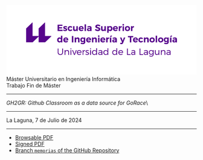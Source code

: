 ![image](images/escuela-ingenieria-tecnologia-original.png)\
Máster Universitario en Ingeniería Informática\
Trabajo Fin de Máster

------------------------------------------------------------------------


*GH2GR: Github Classroom as a data source for GoRace*\

------------------------------------------------------------------------

La Laguna, 7 de Julio de 2024

------------------------------------------------------------------------

- [Browsable PDF ](https://github.com/gh-cli-for-education/TFM-GH2GR-Claudio-Nestor-Yanes-Mesa/blob/memorias/TFM_GH2GR_Claudio_Nestor_Yanes_Mesa-navegable.pdf)
- [Signed PDF](https://github.com/gh-cli-for-education/TFM-GH2GR-Claudio-Nestor-Yanes-Mesa/blob/memorias/TFM_GH2GR_Claudio_Nestor_Yanes_Mesa%20_firmado.pdf)
- [Branch `memorias` of the GitHub Repository](https://github.com/gh-cli-for-education/TFM-GH2GR-Claudio-Nestor-Yanes-Mesa/tree/memorias) 